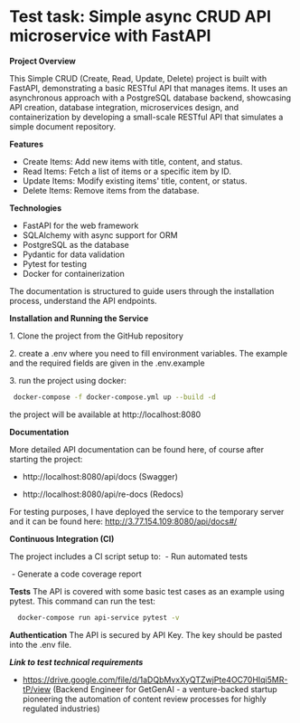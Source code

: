# Test task: Simple async CRUD API microservice with FastAPI

**Project Overview**

This Simple CRUD (Create, Read, Update, Delete) project is built with FastAPI, demonstrating a basic RESTful API that manages items. It uses an asynchronous approach with a PostgreSQL database backend, showcasing API creation, database integration, microservices design, and containerization by developing a small-scale RESTful API that simulates a simple document repository.

**Features**

- Create Items: Add new items with title, content, and status.
- Read Items: Fetch a list of items or a specific item by ID.
- Update Items: Modify existing items' title, content, or status.
- Delete Items: Remove items from the database.

**Technologies**

- FastAPI for the web framework
- SQLAlchemy with async support for ORM
- PostgreSQL as the database
- Pydantic for data validation
- Pytest for testing
- Docker for containerization

The documentation is structured to guide users through the installation process, understand the API endpoints.

**Installation and Running the Service**

1\. Clone the project from the GitHub repository

2\. create a .env where you need to fill environment variables. The example and the required fields are given in the .env.example

3\. run the project using docker: 

 ```bash
  docker-compose -f docker-compose.yml up --build -d
 ```

 the project will be available at http://localhost:8080

**Documentation**

More detailed API documentation can be found here, of course after starting the project: 

 - http://localhost:8080/api/docs (Swagger)

 - http://localhost:8080/api/re-docs (Redocs)


For testing purposes, I have deployed the service to the temporary server and it can be found here: http://3.77.154.109:8080/api/docs#/

**Continuous Integration (CI)**

The project includes a CI script setup to:
 - Run automated tests

 - Generate a code coverage report

 **Tests**
The API is covered with some basic test cases as an example using pytest. This command can run the test:

```bash
  docker-compose run api-service pytest -v
```

**Authentication**
The API is secured by API Key. The key should be pasted into the .env file.

***Link to test technical requirements***
 - https://drive.google.com/file/d/1aDQbMvxXyQTZwjPte4OC70HIqi5MR-tP/view  (Backend Engineer for GetGenAI - a venture-backed startup pioneering the
automation of content review processes for highly regulated industries)
